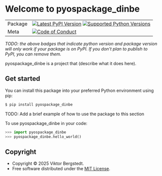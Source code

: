 # Welcome to pyospackage_dinbe

|        |        |
|--------|--------|
| Package | [![Latest PyPI Version](https://img.shields.io/pypi/v/pyospackage_dinbe.svg)](https://pypi.org/project/pyospackage_dinbe/) [![Supported Python Versions](https://img.shields.io/pypi/pyversions/pyospackage_dinbe.svg)](https://pypi.org/project/pyospackage_dinbe/)  |
| Meta   | [![Code of Conduct](https://img.shields.io/badge/Contributor%20Covenant-v2.0%20adopted-ff69b4.svg)](CODE_OF_CONDUCT.md) |

*TODO: the above badges that indicate python version and package version will only work if your package is on PyPI.
If you don't plan to publish to PyPI, you can remove them.*

pyospackage_dinbe is a project that (describe what it does here).

## Get started

You can install this package into your preferred Python environment using pip:

```bash
$ pip install pyospackage_dinbe
```

TODO: Add a brief example of how to use the package to this section

To use pyospackage_dinbe in your code:

```python
>>> import pyospackage_dinbe
>>> pyospackage_dinbe.hello_world()
```

## Copyright

- Copyright © 2025 Viktor Bergstedt.
- Free software distributed under the [MIT License](./LICENSE).
